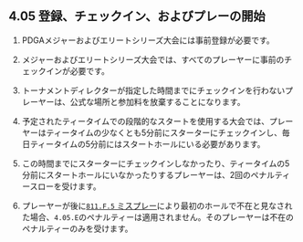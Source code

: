 ## 4.05 登録、チェックイン、およびプレーの開始

1. PDGAメジャーおよびエリートシリーズ大会には事前登録が必要です。

1. メジャーおよびエリートシリーズ大会では、すべてのプレーヤーに事前のチェックインが必要です。

1. トーナメントディレクターが指定した時間までにチェックインを行わないプレーヤーは、公式な場所と参加料を放棄することになります。

1. 予定されたティータイムでの段階的なスタートを使用する大会では、プレーヤーはティータイムの少なくとも5分前にスターターにチェックインし、毎日ティータイムの5分前にはスタートホールにいる必要があります。

1. この時間までにスターターにチェックインしなかったり、ティータイムの5分前にスタートホールにいなかったりするプレーヤーは、2回のペナルティースローを受けます。

1. プレーヤーが後に[`811.F.5` ミスプレー]()により最初のホールで不在と見なされた場合、`4.05.E`のペナルティーは適用されません。そのプレーヤーは不在のペナルティーのみを受けます。

